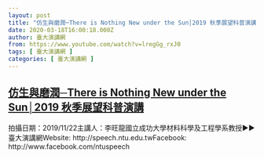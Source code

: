 ```yaml
---
layout: post
title: "仿生與磨潤─There is Nothing New under the Sun│2019 秋季展望科普演講"
date: 2020-03-18T16:00:18.000Z
author: 臺大演講網
from: https://www.youtube.com/watch?v=lregGg_rxJ0
tags: [ 臺大演講網 ]
categories: [ 臺大演講網 ]
---
```

<!--1584547218000-->
[仿生與磨潤─There is Nothing New under the Sun│2019 秋季展望科普演講](https://www.youtube.com/watch?v=lregGg_rxJ0)
------

<div>
拍攝日期：2019/11/22主講人：李旺龍國立成功大學材料科學及工程學系教授►►臺大演講網Website: http://speech.ntu.edu.twFacebook: http://www.facebook.com/ntuspeech
</div>
